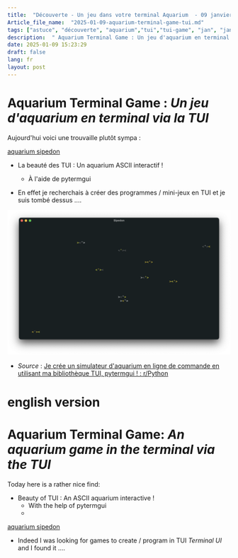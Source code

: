 ```yaml
--- 
title:  "Découverte - Un jeu dans votre terminal Aquarium  - 09 janvier - Janvier 2025 - Astuce"
Article_file_name:  "2025-01-09-aquarium-terminal-game-tui.md"
tags: ["astuce", "découverte", "aquarium","tui","tui-game", "jan", "jan-2025"]
description:  " Aquarium Terminal Game : Un jeu d'aquarium en terminal via la TUI   - 09 Janvier"
date: 2025-01-09 15:23:29
draft: false 
lang: fr
layout: post
---
```



# Aquarium Terminal Game : *Un jeu d'aquarium en terminal via la TUI*
Aujourd'hui voici une trouvaille plutôt sympa :   


[aquarium sipedon](https://github.com/bczsalba/sipedon?tab=readme-ov-file#naming)  

- La beauté des TUI  : Un aquarium ASCII interactif  !  
    - À l'aide de pytermgui       


- En effet je recherchais à créer des programmes / mini-jeux en TUI et je suis tombé dessus ....   

![aquarium](https://github.com/bczsalba/sipedon/raw/master/assets/screenshot.png)

- *Source* : 
[Je crée un simulateur d'aquarium en ligne de commande en utilisant ma bibliothèque TUI, pytermgui ! : r/Python](https://www.reddit.com/r/Python/comments/r6aqcw/i_am_creating_a_command_line_aquarium_simulator/?tl=fr)


# english version
# Aquarium Terminal Game: *An aquarium game in the terminal via the TUI*
Today here is a rather nice find:
- Beauty of TUI  : An ASCII aquarium interactive  !  
    - With the help of pytermgui       
    - 
[aquarium sipedon](https://github.com/bczsalba/sipedon?tab=readme-ov-file#naming)   

- Indeed I was looking for games to create / program in TUI *Terminal UI* and I found it ....   